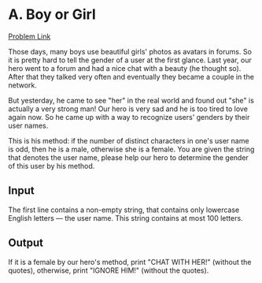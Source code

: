 # A. Boy or Girl

[Problem Link](https://codeforces.com/contest/236/problem/A)

Those days, many boys use beautiful girls' photos as avatars in forums. So it is pretty hard to tell the gender of a user at the first glance. Last year, our hero went to a forum and had a nice chat with a beauty (he thought so). After that they talked very often and eventually they became a couple in the network.

But yesterday, he came to see "her" in the real world and found out "she" is actually a very strong man! Our hero is very sad and he is too tired to love again now. So he came up with a way to recognize users' genders by their user names.

This is his method: if the number of distinct characters in one's user name is odd, then he is a male, otherwise she is a female. You are given the string that denotes the user name, please help our hero to determine the gender of this user by his method.

## Input

The first line contains a non-empty string, that contains only lowercase English letters — the user name. This string contains at most 100 letters.

## Output

If it is a female by our hero's method, print "CHAT WITH HER!" (without the quotes), otherwise, print "IGNORE HIM!" (without the quotes).
